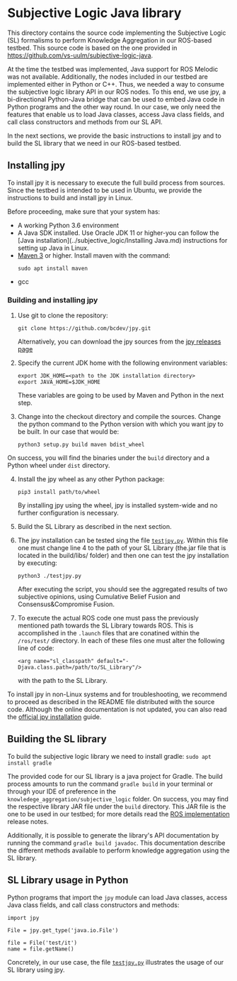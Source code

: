 # Subjective Logic Java library

This directory contains the source code implementing the Subjective Logic (SL) formalisms to perform Knowledge Aggregation in our ROS-based testbed. This source code is based on the one provided in https://github.com/vs-uulm/subjective-logic-java.

At the time the testbed was implemented, Java support for ROS Melodic was not available. Additionally, the nodes included in our testbed are implemented either in Python or C++. Thus, we needed a way to consume the subjective logic library API in our ROS nodes. To this end, we use jpy, a bi-directional Python-Java bridge that can be used to embed Java code in Python programs and the other way round. In our case, we only need the features that enable us to load Java classes, access Java class fields, and call class constructors and methods from our SL API.

In the next sections, we provide the basic instructions to install jpy and to build the SL library that we need in our ROS-based testbed.

## Installing jpy
To install jpy it is necessary to execute the full build process from sources. Since the testbed is intended to be used in Ubuntu, we provide the instructions to build and install jpy in Linux.

Before proceeding, make sure that your system has:
* A working Python 3.6 environment
* A Java SDK installed. Use Oracle JDK 11 or higher-you can follow the [Java installation](../subjective_logic/Installing Java.md) instructions for setting up Java in Linux.
* [Maven 3](maven.apache.org) or higher. Install maven with the command:
    ```
    sudo apt install maven
    ```
* gcc

### Building and installing jpy
1. Use git to clone the repository:
    ```
    git clone https://github.com/bcdev/jpy.git
    ```
    Alternatively, you can download the jpy sources from the [jpy releases page](https://github.com/bcdev/jpy/releases)

2. Specify the current JDK home with the following environment variables:
    ```
    export JDK_HOME=<path to the JDK installation directory>
    export JAVA_HOME=$JDK_HOME
    ```
    These variables are going to be used by Maven and Python in the next step.

3. Change into the checkout directory and compile the sources. Change the python command to the Python version with which you want jpy to be built. In our case that would be: 
    ```
    python3 setup.py build maven bdist_wheel
    ```
On success, you will find the binaries under the `build` directory and a Python wheel under `dist` directory.

4. Install the jpy wheel as any other Python package:
    ```
    pip3 install path/to/wheel
    ```
    By installing jpy using the wheel, jpy is installed system-wide and no further configuration is necessary.

5. Build the SL Library as described in the next section.

6. The jpy installation can be tested sing the file [`testjpy.py`](../subjective_logic/testjpy.py). Within this file one must change line 4 to the path of your SL Library (the.jar file that is located in the build/libs/ folder) and then one can test the jpy installation by executing:
    ```
    python3 ./testjpy.py 
    ```
   After executing the script, you should see the aggregated results of two subjective opinions, using Cumulative Belief Fusion and Consensus&Compromise Fusion.

7. To execute the actual ROS code one must pass the previously mentioned path towards the SL Library towards ROS. This is accomplished in the `.launch` files that are conatined within the `/ros/test/`  directory. In each of these files one must alter the following line of code:
    ```
    <arg name="sl_classpath" default="-Djava.class.path=/path/to/SL_Library"/>
    ```
	with the path to the SL Library. 

To install jpy in non-Linux systems and for troubleshooting, we recommend to proceed as described in the README file distributed with the source code. Although the online documentation is not updated, you can also read the [official jpy installation](https://jpy.readthedocs.io/en/latest/install.html) guide.

## Building the SL library
To build the subjective logic library we need to install gradle:
    ```
    sudo apt install gradle
    ```

The provided code for our SL library is a java project for Gradle. The build process amounts to run the command `gradle build` in your terminal or through your IDE of preference in the `knowledege_aggregation/subjective_logic` folder. On success, you may find the respective library JAR file under the `build` directory. This JAR file is the one to be used in our testbed; for more details read the [ROS implementation](../ros/README.md) release notes.

Additionally, it is possible to generate the library's API documentation by running the command `gradle build javadoc`. This documentation describe the different methods available to perform knowledge aggregation using the SL library.

## SL Library usage in Python

Python programs that import the `jpy` module can load Java classes, access Java class fields, and call class constructors and methods:

```
import jpy

File = jpy.get_type('java.io.File')

file = File('test/it')
name = file.getName()
```

Concretely, in our use case, the file [`testjpy.py`](../subjective_logic/testjpy.py) illustrates the usage of our SL library using jpy.
